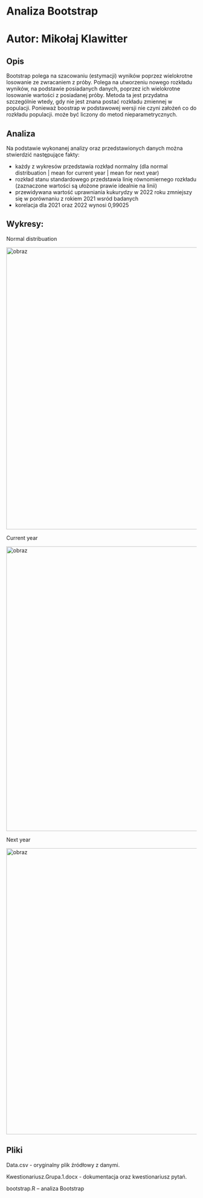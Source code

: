 # Analiza Bootstrap
# Autor: Mikołaj Klawitter

## Opis
Bootstrap polega na szacowaniu (estymacji) wyników poprzez wielokrotne losowanie ze zwracaniem z próby. Polega na utworzeniu nowego rozkładu wyników, na podstawie posiadanych danych, poprzez ich wielokrotne losowanie wartości z posiadanej próby. Metoda ta jest przydatna szczególnie wtedy, gdy nie jest znana postać rozkładu zmiennej w populacji. Ponieważ boostrap w podstawowej wersji nie czyni założeń co do rozkładu populacji. może być liczony do metod nieparametrycznych.

## Analiza
Na podstawie wykonanej analizy oraz przedstawionych danych można stwierdzić następujące fakty:
- każdy z wykresów przedstawia rozkład normalny (dla normal distribuation | mean for current year | mean for next year)
- rozkład stanu standardowego przedstawia linię równomiernego rozkładu (zaznaczone wartości są ułożone prawie idealnie na linii)
- przewidywana wartość uprawniania kukurydzy w 2022 roku zmniejszy się w porównaniu z rokiem 2021 wsród badanych
- korelacja dla 2021 oraz 2022 wynosi 0,99025

## Wykresy:
Normal distribuation

<img width="744" alt="obraz" src="https://user-images.githubusercontent.com/81513502/151712767-0fd6f9bf-e2a7-4e49-936d-040440e900b9.png">

Current year

<img width="751" alt="obraz" src="https://user-images.githubusercontent.com/81513502/151712795-dcbc08d6-92f6-4236-9ede-abe4fa383336.png">

Next year

<img width="755" alt="obraz" src="https://user-images.githubusercontent.com/81513502/151712815-dfe8be7b-7133-4426-90f7-5461de1a796b.png">


## Pliki
Data.csv - oryginalny plik źródłowy z danymi.

Kwestionariusz.Grupa.1.docx - dokumentacja oraz kwestionariusz pytań.

bootstrap.R – analiza Bootstrap
